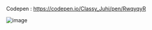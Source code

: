 Codepen : https://codepen.io/Classy_Juhi/pen/RwqyqyR

![image](https://github.com/ClassyJuhi/CSS-Design-Lab/assets/103419567/08afe38a-6b14-4f26-8cf3-3f31d776bef6)
